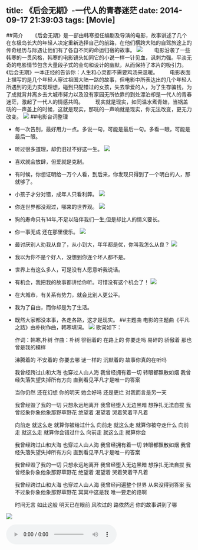 title: 《后会无期》-一代人的青春迷茫
date: 2014-09-17 21:39:03
tags: [Movie]
---

##简介
　　《后会无期》是一部由韩寒担任编剧及导演的电影，故事讲述了几个在东极岛长大的年轻人决定重新选择自己的前路，在他们横跨大陆的自驾旅途上的传奇经历与际遇让他们有了各自不同的命运归宿的故事。
![](/img/《后会无期》-一代人的青春迷茫/hou1.jpg)
　　电影沿袭了一些韩寒的一贯风格，韩寒的电影镜头如同它的小说一样一针见血，讽刺力强。平淡无奇的电影情节包含大量段子式的金句和设计的幽默，从而保持了本片的吸引力。《后会无期》一本正经的告诉你：人生和心灵都不需要鸡汤来温暖。
　　电影表面上描写的是几个年轻人穿过祖国大陆一路的故事，但电影中所表达出的几个年轻人所遇到的无力实现理想，碰到只配错过的女孩，失去挚爱的人，为了生存骗钱，为了成就背井离乡去大城市努力以及没有家园无所依靠的到处漂泊却是一代人的青春迷茫，激起了一代人的情感共鸣。
　　现实就是现实，如同温水煮青蛙，当锅盖咣的一声盖上的时候，这就是现实，那咣的一声响就是现实，你无法改变，更无力改变。
![](/img/《后会无期》-一代人的青春迷茫/hou2.jpeg)
##电影台词整理
* 每一次告别，最好用力一点。多说一句，可能是最后一句。多看一眼，可能是最后一眼。
* 听过很多道理，却仍旧过不好这一生。
![](/img/《后会无期》-一代人的青春迷茫/hou7.jpg)
* 喜欢就会放肆，但爱就是克制。
* 有时候，你想证明给一万个人看，到后来，你发现只得到了一个明白的人，那就够了。
* 小孩子才分对错，成年人只看利弊。
![](/img/《后会无期》-一代人的青春迷茫/hou6.jpg)
* 你连世界都没观过，哪来的世界观。
![](/img/《后会无期》-一代人的青春迷茫/hou9.jpg)
* 狗的寿命只有14年,不足以陪伴我们一生;但是却比人的情义要长。
* 你一事无成 还在那里傻乐。
![](/img/《后会无期》-一代人的青春迷茫/hou10.jpg)
* 最讨厌别人劝我从良了，从小到大，年年都是优，你叫我怎么从良？
![](/img/《后会无期》-一代人的青春迷茫/hou3.jpg)
* 我以为你不是个好人，没想到你连个坏人都不是。
* 世界上有这么多人，可是没有人愿意听我说话。
* 有机会，我把我的故事都讲给你听。可惜没有这个机会了！
![](/img/《后会无期》-一代人的青春迷茫/hou8.jpg)
* 在大城市，有关系有势力，就会比别人更公平。
* 我为了自由，而你却是为了生活。
* 既然大家都没本事，各走各路，这才是现实。
##主题曲
电影的主题曲《平凡之路》由朴树作曲，韩寒填词。
![](/img/《后会无期》-一代人的青春迷茫/hou4.jpg)
歌词如下：


    作词：韩寒,朴树
    作曲：朴树
    徘徊着的 在路上的
    你要走吗
    易碎的 骄傲着
    那也曾是我的模样
     
    沸腾着的 不安着的
    你要去哪
    谜一样的 沉默着的
    故事你真的在听吗
     
    我曾经跨过山和大海 也穿过人山人海
    我曾经拥有着一切 转眼都飘散如烟
    我曾经失落失望失掉所有方向
    直到看见平凡才是唯一的答案
     
    当你仍然 还在幻想
    你的明天
    她会好吗 还是更烂
    对我而言是另一天
     
    我曾经毁了我的一切 只想永远地离开
    我曾经堕入无边黑暗 想挣扎无法自拔
    我曾经象你象他象那野草野花
    绝望着 渴望着 哭着笑着平凡着
     
    向前走 就这么走 就算你被给过什么
    向前走 就这么走 就算你被夺走什么
    向前走 就这么走 就算你会错过什么
    向前走 就这么走 就算你会
     
    我曾经跨过山和大海 也穿过人山人海
    我曾经拥有着一切 转眼都飘散如烟
    我曾经失落失望失掉所有方向
    直到看见平凡才是唯一的答案
     
    我曾经毁了我的一切 只想永远地离开
    我曾经堕入无边黑暗 想挣扎无法自拔
    我曾经象你象他象那野草野花
    绝望着 渴望着 哭着笑着平凡着
     
    我曾经跨过山和大海 也穿过人山人海
    我曾经问遍整个世界 从来没得到答案
    我不过象你象他象那野草野花
    冥冥中这是我 唯一要走的路啊
    
     
    时间无言 如此这般
    明天已在眼前
    风吹过的 路依然远
    你的故事讲到了哪

![](/img/《后会无期》-一代人的青春迷茫/hou5.jpg)
<div>
<audio src="/img/《后会无期》-一代人的青春迷茫/b.mp3" controls="controls" autoplay /></div>

